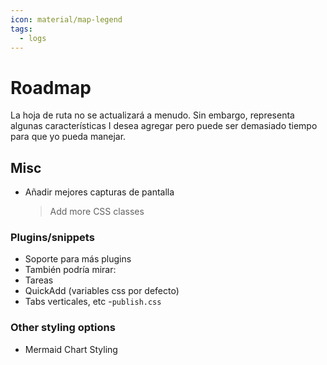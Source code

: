 ```yaml
---
icon: material/map-legend
tags:
  - logs
---
```


# Roadmap

La hoja de ruta no se actualizará a menudo. Sin embargo, representa algunas características I
desea agregar pero puede ser demasiado tiempo para que yo pueda manejar.

## Misc

- Añadir mejores capturas de pantalla
  > Add more CSS classes

### Plugins/snippets

- Soporte para más plugins
- También podría mirar:
- Tareas
- QuickAdd (variables css por defecto)
- Tabs verticales, etc -`publish.css`

### Other styling options

- Mermaid Chart Styling
